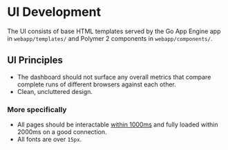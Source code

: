 # UI Development

The UI consists of base HTML templates served by the Go App Engine app in `webapp/templates/` and Polymer 2 components in `webapp/components/`.

## UI Principles

- The dashboard should not surface any overall metrics that compare complete runs of different browsers against each other.
- Clean, uncluttered design.

### More specifically

- All pages should be interactable [within 1000ms](https://developers.google.com/web/fundamentals/performance/rail#load) and fully loaded within 2000ms on a good connection.
- All fonts are over `15px`.
